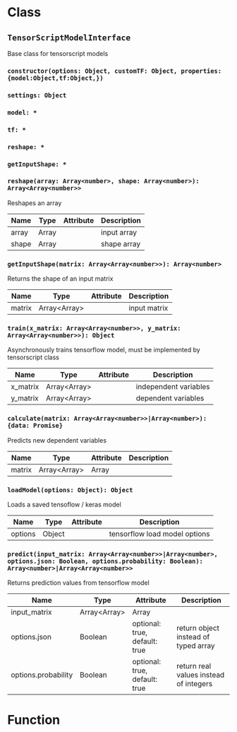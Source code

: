 # Class

## `TensorScriptModelInterface`

Base class for tensorscript models

### `constructor(options: Object, customTF: Object, properties: {model:Object,tf:Object,})`

### `settings: Object`

### `model: *`

### `tf: *`

### `reshape: *`

### `getInputShape: *`

### `reshape(array: Array<number>, shape: Array<number>): Array<Array<number>>`

Reshapes an array

| Name | Type | Attribute | Description |
| --- | --- | --- | --- |
| array | Array<number> |  | input array |
| shape | Array<number> |  | shape array |

### `getInputShape(matrix: Array<Array<number>>): Array<number>`

Returns the shape of an input matrix

| Name | Type | Attribute | Description |
| --- | --- | --- | --- |
| matrix | Array<Array<number>> |  | input matrix |

### `train(x_matrix: Array<Array<number>>, y_matrix: Array<Array<number>>): Object`

Asynchronously trains tensorflow model, must be implemented by tensorscript class

| Name | Type | Attribute | Description |
| --- | --- | --- | --- |
| x_matrix | Array<Array<number>> |  | independent variables |
| y_matrix | Array<Array<number>> |  | dependent variables |

### `calculate(matrix: Array<Array<number>>|Array<number>): {data: Promise}`

Predicts new dependent variables

| Name | Type | Attribute | Description |
| --- | --- | --- | --- |
| matrix | Array<Array<number>>|Array<number> |  | new test independent variables |

### `loadModel(options: Object): Object`

Loads a saved tensoflow / keras model

| Name | Type | Attribute | Description |
| --- | --- | --- | --- |
| options | Object |  | tensorflow load model options |

### `predict(input_matrix: Array<Array<number>>|Array<number>, options.json: Boolean, options.probability: Boolean): Array<number>|Array<Array<number>>`

Returns prediction values from tensorflow model

| Name | Type | Attribute | Description |
| --- | --- | --- | --- |
| input_matrix | Array<Array<number>>|Array<number> |  | new test independent variables |
| options.json | Boolean | optional: true, default: true | return object instead of typed array |
| options.probability | Boolean | optional: true, default: true | return real values instead of integers |

# Function